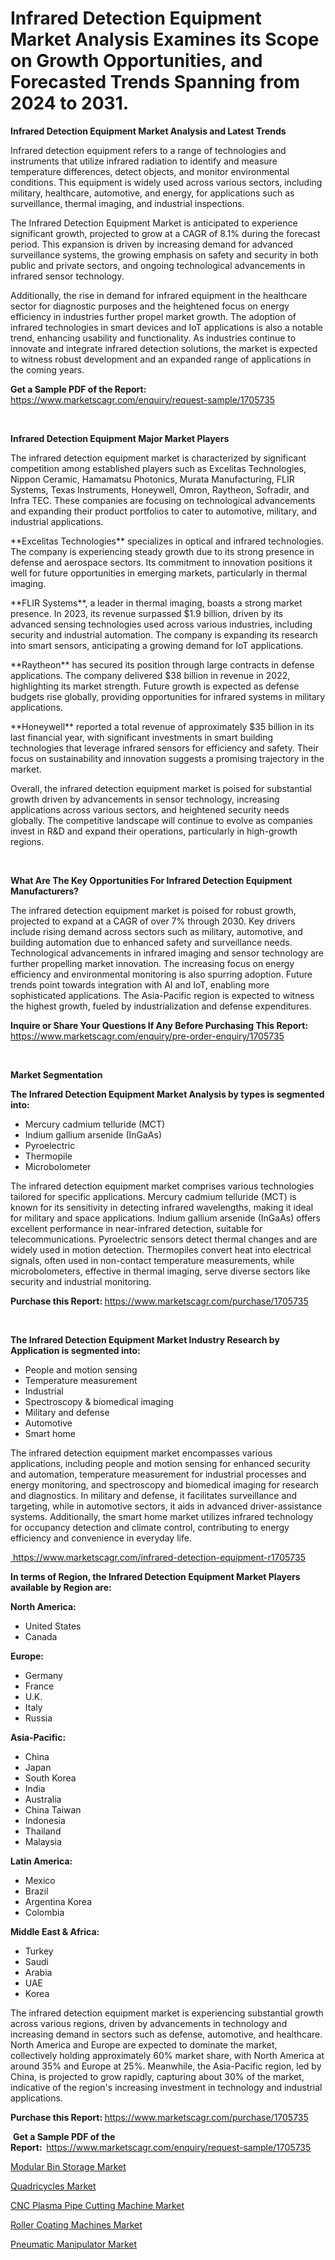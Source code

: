 <p><h1>Infrared Detection Equipment Market Analysis Examines its Scope on Growth Opportunities, and Forecasted Trends Spanning from 2024 to 2031.</h1></p><p><strong>Infrared Detection Equipment Market Analysis and Latest Trends</strong></p>
<p><p>Infrared detection equipment refers to a range of technologies and instruments that utilize infrared radiation to identify and measure temperature differences, detect objects, and monitor environmental conditions. This equipment is widely used across various sectors, including military, healthcare, automotive, and energy, for applications such as surveillance, thermal imaging, and industrial inspections.</p><p>The Infrared Detection Equipment Market is anticipated to experience significant growth, projected to grow at a CAGR of 8.1% during the forecast period. This expansion is driven by increasing demand for advanced surveillance systems, the growing emphasis on safety and security in both public and private sectors, and ongoing technological advancements in infrared sensor technology. </p><p>Additionally, the rise in demand for infrared equipment in the healthcare sector for diagnostic purposes and the heightened focus on energy efficiency in industries further propel market growth. The adoption of infrared technologies in smart devices and IoT applications is also a notable trend, enhancing usability and functionality. As industries continue to innovate and integrate infrared detection solutions, the market is expected to witness robust development and an expanded range of applications in the coming years.</p></p>
<p><strong>Get a Sample PDF of the Report:&nbsp;</strong> <a href="https://www.marketscagr.com/enquiry/request-sample/1705735?utm_campaign=1436&utm_medium=2&utm_source=Github&utm_content=ia&utm_term=21102024&utm_id=infrared-detection-equipment">https://www.marketscagr.com/enquiry/request-sample/1705735</a></p>
<p>&nbsp;</p>
<p><strong>Infrared Detection Equipment Major Market Players</strong></p>
<p><p>The infrared detection equipment market is characterized by significant competition among established players such as Excelitas Technologies, Nippon Ceramic, Hamamatsu Photonics, Murata Manufacturing, FLIR Systems, Texas Instruments, Honeywell, Omron, Raytheon, Sofradir, and Infra TEC. These companies are focusing on technological advancements and expanding their product portfolios to cater to automotive, military, and industrial applications.</p><p>**Excelitas Technologies** specializes in optical and infrared technologies. The company is experiencing steady growth due to its strong presence in defense and aerospace sectors. Its commitment to innovation positions it well for future opportunities in emerging markets, particularly in thermal imaging.</p><p>**FLIR Systems**, a leader in thermal imaging, boasts a strong market presence. In 2023, its revenue surpassed $1.9 billion, driven by its advanced sensing technologies used across various industries, including security and industrial automation. The company is expanding its research into smart sensors, anticipating a growing demand for IoT applications.</p><p>**Raytheon** has secured its position through large contracts in defense applications. The company delivered $38 billion in revenue in 2022, highlighting its market strength. Future growth is expected as defense budgets rise globally, providing opportunities for infrared systems in military applications.</p><p>**Honeywell** reported a total revenue of approximately $35 billion in its last financial year, with significant investments in smart building technologies that leverage infrared sensors for efficiency and safety. Their focus on sustainability and innovation suggests a promising trajectory in the market.</p><p>Overall, the infrared detection equipment market is poised for substantial growth driven by advancements in sensor technology, increasing applications across various sectors, and heightened security needs globally. The competitive landscape will continue to evolve as companies invest in R&D and expand their operations, particularly in high-growth regions.</p></p>
<p>&nbsp;</p>
<p><strong>What Are The Key Opportunities For Infrared Detection Equipment Manufacturers?</strong></p>
<p><p>The infrared detection equipment market is poised for robust growth, projected to expand at a CAGR of over 7% through 2030. Key drivers include rising demand across sectors such as military, automotive, and building automation due to enhanced safety and surveillance needs. Technological advancements in infrared imaging and sensor technology are further propelling market innovation. The increasing focus on energy efficiency and environmental monitoring is also spurring adoption. Future trends point towards integration with AI and IoT, enabling more sophisticated applications. The Asia-Pacific region is expected to witness the highest growth, fueled by industrialization and defense expenditures.</p></p>
<p><strong>Inquire or Share Your Questions If Any Before Purchasing This Report:</strong> <a href="https://www.marketscagr.com/enquiry/pre-order-enquiry/1705735?utm_campaign=1436&utm_medium=2&utm_source=Github&utm_content=ia&utm_term=21102024&utm_id=infrared-detection-equipment">https://www.marketscagr.com/enquiry/pre-order-enquiry/1705735</a></p>
<p>&nbsp;</p>
<p><strong>Market Segmentation</strong></p>
<p><strong>The Infrared Detection Equipment Market Analysis by types is segmented into:</strong></p>
<p><ul><li>Mercury cadmium telluride (MCT)</li><li>Indium gallium arsenide (InGaAs)</li><li>Pyroelectric</li><li>Thermopile</li><li>Microbolometer</li></ul></p>
<p><p>The infrared detection equipment market comprises various technologies tailored for specific applications. Mercury cadmium telluride (MCT) is known for its sensitivity in detecting infrared wavelengths, making it ideal for military and space applications. Indium gallium arsenide (InGaAs) offers excellent performance in near-infrared detection, suitable for telecommunications. Pyroelectric sensors detect thermal changes and are widely used in motion detection. Thermopiles convert heat into electrical signals, often used in non-contact temperature measurements, while microbolometers, effective in thermal imaging, serve diverse sectors like security and industrial monitoring.</p></p>
<p><strong>Purchase this Report:&nbsp;</strong><a href="https://www.marketscagr.com/purchase/1705735?utm_campaign=1436&utm_medium=2&utm_source=Github&utm_content=ia&utm_term=21102024&utm_id=infrared-detection-equipment">https://www.marketscagr.com/purchase/1705735</a></p>
<p>&nbsp;</p>
<p><strong>The Infrared Detection Equipment Market Industry Research by Application is segmented into:</strong></p>
<p><ul><li>People and motion sensing</li><li>Temperature measurement</li><li>Industrial</li><li>Spectroscopy & biomedical imaging</li><li>Military and defense</li><li>Automotive</li><li>Smart home</li></ul></p>
<p><p>The infrared detection equipment market encompasses various applications, including people and motion sensing for enhanced security and automation, temperature measurement for industrial processes and energy monitoring, and spectroscopy and biomedical imaging for research and diagnostics. In military and defense, it facilitates surveillance and targeting, while in automotive sectors, it aids in advanced driver-assistance systems. Additionally, the smart home market utilizes infrared technology for occupancy detection and climate control, contributing to energy efficiency and convenience in everyday life.</p></p>
<p><a href="https://www.marketscagr.com/infrared-detection-equipment-r1705735?utm_campaign=1436&utm_medium=2&utm_source=Github&utm_content=ia&utm_term=21102024&utm_id=infrared-detection-equipment">&nbsp;https://www.marketscagr.com/infrared-detection-equipment-r1705735</a></p>
<p><strong>In terms of Region, the Infrared Detection Equipment Market Players available by Region are:</strong></p>
<p>
    <p> <strong> North America: </strong>
        <ul>
            <li>United States</li>
            <li>Canada</li>
        </ul>
        </p> 
    <p> <strong> Europe: </strong>
        <ul>
            <li>Germany</li>
            <li>France</li>
            <li>U.K.</li>
            <li>Italy</li>
            <li>Russia</li>
        </ul>
        </p> 
    <p> <strong> Asia-Pacific: </strong>
        <ul>
            <li>China</li>
            <li>Japan</li>
            <li>South Korea</li>
            <li>India</li>
            <li>Australia</li>
            <li>China Taiwan</li>
            <li>Indonesia</li>
            <li>Thailand</li>
            <li>Malaysia</li>
        </ul>
        </p> 
    <p> <strong> Latin America: </strong>
        <ul>
            <li>Mexico</li>
            <li>Brazil</li>
            <li>Argentina Korea</li>
            <li>Colombia</li>
        </ul>
        </p> 
    <p> <strong> Middle East & Africa: </strong>
        <ul>
            <li>Turkey</li>
            <li>Saudi</li>
            <li>Arabia</li>
            <li>UAE</li>
            <li>Korea</li>
        </ul>
    </p>
    </p>
<p><p>The infrared detection equipment market is experiencing substantial growth across various regions, driven by advancements in technology and increasing demand in sectors such as defense, automotive, and healthcare. North America and Europe are expected to dominate the market, collectively holding approximately 60% market share, with North America at around 35% and Europe at 25%. Meanwhile, the Asia-Pacific region, led by China, is projected to grow rapidly, capturing about 30% of the market, indicative of the region's increasing investment in technology and industrial applications.</p></p>
<p><strong>Purchase this Report: </strong><a href="https://www.marketscagr.com/purchase/1705735?utm_campaign=1436&utm_medium=2&utm_source=Github&utm_content=ia&utm_term=21102024&utm_id=infrared-detection-equipment">https://www.marketscagr.com/purchase/1705735</a></p>
<p>&nbsp;<strong>Get a Sample PDF of the Report:&nbsp;&nbsp;</strong><a href="https://www.marketscagr.com/enquiry/request-sample/1705735?utm_campaign=1436&utm_medium=2&utm_source=Github&utm_content=ia&utm_term=21102024&utm_id=infrared-detection-equipment">https://www.marketscagr.com/enquiry/request-sample/1705735</a></p>
<p><strong></strong></p>
<p><p><a href="https://issuu.com/reportprime-2/docs/modular-bin-storage-market-size-203_73e2ebf37b4b8a?utm_campaign=1436&utm_medium=2&utm_source=Github&utm_content=ia&utm_term=21102024&utm_id=infrared-detection-equipment">Modular Bin Storage Market</a></p><p><a href="https://www.linkedin.com/pulse/quadricycles-market-overview-global-trends-future-prospects-rirae?utm_campaign=1436&utm_medium=2&utm_source=Github&utm_content=ia&utm_term=21102024&utm_id=infrared-detection-equipment">Quadricycles Market</a></p><p><a href="https://www.linkedin.com/pulse/cnc-plasma-pipe-cutting-machine-industry-sector-market-dynamics-ybmle?utm_campaign=1436&utm_medium=2&utm_source=Github&utm_content=ia&utm_term=21102024&utm_id=infrared-detection-equipment">CNC Plasma Pipe Cutting Machine Market</a></p><p><a href="https://www.linkedin.com/pulse/roller-coating-machines-market-size-share-analysis-growth-za1qe?utm_campaign=1436&utm_medium=2&utm_source=Github&utm_content=ia&utm_term=21102024&utm_id=infrared-detection-equipment">Roller Coating Machines Market</a></p><p><a href="https://www.linkedin.com/pulse/pneumatic-manipulator-momentum-charting-85-cagr-path-2024-2031-o9ete?utm_campaign=1436&utm_medium=2&utm_source=Github&utm_content=ia&utm_term=21102024&utm_id=infrared-detection-equipment">Pneumatic Manipulator Market</a></p></p>
